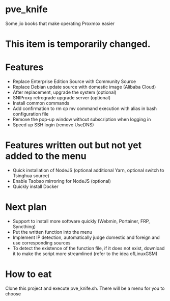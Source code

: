 # pve_knife
Some jio books that make operating Proxmox easier
# This item is temporarily changed.

# Features
* Replace Enterprise Edition Source with Community Source
* Replace Debian update source with domestic image (Alibaba Cloud)
* After replacement, upgrade the system (optional)
* SNIProxy retrograde upgrade server (optional)
* Install common commands
* Add confirmation to rm cp mv command execution with alias in bash configuration file
* Remove the pop-up window without subscription when logging in
* Speed ​​up SSH login (remove UseDNS)

# Features written out but not yet added to the menu
* Quick installation of NodeJS (optional additional Yarn, optional switch to Tsinghua source)
* Enable Taobao mirroring for NodeJS (optional)
* Quickly install Docker

# Next plan
* Support to install more software quickly (Webmin, Portainer, FRP, Syncthing)
* Put the written function into the menu
* Implement IP detection, automatically judge domestic and foreign and use corresponding sources
* To detect the existence of the function file, if it does not exist, download it to make the script more streamlined (refer to the idea of ​​LinuxGSM)

# How to eat
Clone this project and execute pve_knife.sh. There will be a menu for you to choose

